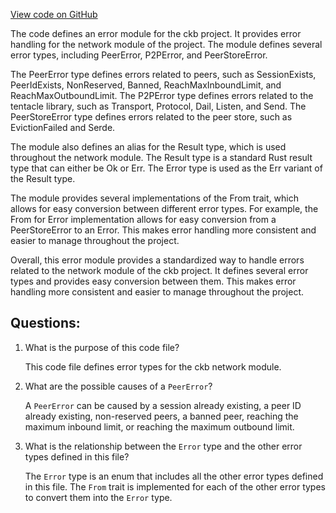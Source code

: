 [View code on GitHub](https://github.com/nervosnetwork/ckb/blob/develop/network/src/errors.rs)

The code defines an error module for the ckb project. It provides error handling for the network module of the project. The module defines several error types, including PeerError, P2PError, and PeerStoreError.

The PeerError type defines errors related to peers, such as SessionExists, PeerIdExists, NonReserved, Banned, ReachMaxInboundLimit, and ReachMaxOutboundLimit. The P2PError type defines errors related to the tentacle library, such as Transport, Protocol, Dail, Listen, and Send. The PeerStoreError type defines errors related to the peer store, such as EvictionFailed and Serde.

The module also defines an alias for the Result type, which is used throughout the network module. The Result type is a standard Rust result type that can either be Ok or Err. The Error type is used as the Err variant of the Result type.

The module provides several implementations of the From trait, which allows for easy conversion between different error types. For example, the From<PeerStoreError> for Error implementation allows for easy conversion from a PeerStoreError to an Error. This makes error handling more consistent and easier to manage throughout the project.

Overall, this error module provides a standardized way to handle errors related to the network module of the ckb project. It defines several error types and provides easy conversion between them. This makes error handling more consistent and easier to manage throughout the project.
## Questions:
 1. What is the purpose of this code file?

    This code file defines error types for the ckb network module.

2. What are the possible causes of a `PeerError`?

    A `PeerError` can be caused by a session already existing, a peer ID already existing, non-reserved peers, a banned peer, reaching the maximum inbound limit, or reaching the maximum outbound limit.

3. What is the relationship between the `Error` type and the other error types defined in this file?

    The `Error` type is an enum that includes all the other error types defined in this file. The `From` trait is implemented for each of the other error types to convert them into the `Error` type.
